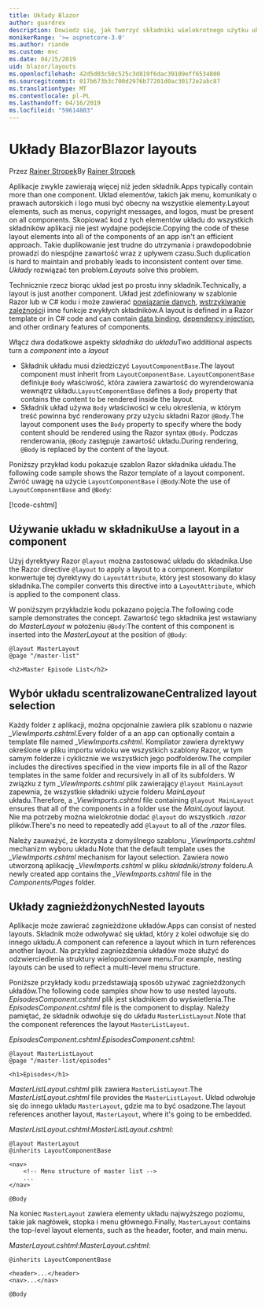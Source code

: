 ```yaml
---
title: Układy Blazor
author: guardrex
description: Dowiedz się, jak tworzyć składniki wielokrotnego użytku układu dla Blazor aplikacji.
monikerRange: '>= aspnetcore-3.0'
ms.author: riande
ms.custom: mvc
ms.date: 04/15/2019
uid: blazor/layouts
ms.openlocfilehash: 42d5d03c50c525c3d819f6dac39109eff6534800
ms.sourcegitcommit: 017b673b3c700d2976b77201d0ac30172e2abc87
ms.translationtype: MT
ms.contentlocale: pl-PL
ms.lasthandoff: 04/16/2019
ms.locfileid: "59614803"
---
```

# <a name="blazor-layouts"></a><span data-ttu-id="ffc3f-103">Układy Blazor</span><span class="sxs-lookup"><span data-stu-id="ffc3f-103">Blazor layouts</span></span>

<span data-ttu-id="ffc3f-104">Przez [Rainer Stropek](https://www.timecockpit.com)</span><span class="sxs-lookup"><span data-stu-id="ffc3f-104">By [Rainer Stropek](https://www.timecockpit.com)</span></span>

<span data-ttu-id="ffc3f-105">Aplikacje zwykle zawierają więcej niż jeden składnik.</span><span class="sxs-lookup"><span data-stu-id="ffc3f-105">Apps typically contain more than one component.</span></span> <span data-ttu-id="ffc3f-106">Układ elementów, takich jak menu, komunikaty o prawach autorskich i logo musi być obecny na wszystkie elementy.</span><span class="sxs-lookup"><span data-stu-id="ffc3f-106">Layout elements, such as menus, copyright messages, and logos, must be present on all components.</span></span> <span data-ttu-id="ffc3f-107">Skopiować kod z tych elementów układu do wszystkich składników aplikacji nie jest wydajne podejście.</span><span class="sxs-lookup"><span data-stu-id="ffc3f-107">Copying the code of these layout elements into all of the components of an app isn't an efficient approach.</span></span> <span data-ttu-id="ffc3f-108">Takie duplikowanie jest trudne do utrzymania i prawdopodobnie prowadzi do niespójne zawartość wraz z upływem czasu.</span><span class="sxs-lookup"><span data-stu-id="ffc3f-108">Such duplication is hard to maintain and probably leads to inconsistent content over time.</span></span> <span data-ttu-id="ffc3f-109">*Układy* rozwiązać ten problem.</span><span class="sxs-lookup"><span data-stu-id="ffc3f-109">*Layouts* solve this problem.</span></span>

<span data-ttu-id="ffc3f-110">Technicznie rzecz biorąc układ jest po prostu inny składnik.</span><span class="sxs-lookup"><span data-stu-id="ffc3f-110">Technically, a layout is just another component.</span></span> <span data-ttu-id="ffc3f-111">Układ jest zdefiniowany w szablonie Razor lub w C# kodu i może zawierać [powiązanie danych](xref:blazor/components#data-binding), [wstrzykiwanie zależności](xref:blazor/dependency-injection)i inne funkcje zwykłych składników.</span><span class="sxs-lookup"><span data-stu-id="ffc3f-111">A layout is defined in a Razor template or in C# code and can contain [data binding](xref:blazor/components#data-binding), [dependency injection](xref:blazor/dependency-injection), and other ordinary features of components.</span></span>

<span data-ttu-id="ffc3f-112">Włącz dwa dodatkowe aspekty *składnika* do *układu*</span><span class="sxs-lookup"><span data-stu-id="ffc3f-112">Two additional aspects turn a *component* into a *layout*</span></span>

* <span data-ttu-id="ffc3f-113">Składnik układu musi dziedziczyć `LayoutComponentBase`.</span><span class="sxs-lookup"><span data-stu-id="ffc3f-113">The layout component must inherit from `LayoutComponentBase`.</span></span> <span data-ttu-id="ffc3f-114">`LayoutComponentBase` definiuje `Body` właściwość, która zawiera zawartość do wyrenderowania wewnątrz układu.</span><span class="sxs-lookup"><span data-stu-id="ffc3f-114">`LayoutComponentBase` defines a `Body` property that contains the content to be rendered inside the layout.</span></span>
* <span data-ttu-id="ffc3f-115">Składnik układ używa `Body` właściwości w celu określenia, w którym treść powinna być renderowany przy użyciu składni Razor `@Body`.</span><span class="sxs-lookup"><span data-stu-id="ffc3f-115">The layout component uses the `Body` property to specify where the body content should be rendered using the Razor syntax `@Body`.</span></span> <span data-ttu-id="ffc3f-116">Podczas renderowania, `@Body` zastępuje zawartość układu.</span><span class="sxs-lookup"><span data-stu-id="ffc3f-116">During rendering, `@Body` is replaced by the content of the layout.</span></span>

<span data-ttu-id="ffc3f-117">Poniższy przykład kodu pokazuje szablon Razor składnika układu.</span><span class="sxs-lookup"><span data-stu-id="ffc3f-117">The following code sample shows the Razor template of a layout component.</span></span> <span data-ttu-id="ffc3f-118">Zwróć uwagę na użycie `LayoutComponentBase` i `@Body`:</span><span class="sxs-lookup"><span data-stu-id="ffc3f-118">Note the use of `LayoutComponentBase` and `@Body`:</span></span>

[!code-cshtml[](layouts/sample_snapshot/3.x/MasterLayout.cshtml)]

## <a name="use-a-layout-in-a-component"></a><span data-ttu-id="ffc3f-119">Używanie układu w składniku</span><span class="sxs-lookup"><span data-stu-id="ffc3f-119">Use a layout in a component</span></span>

<span data-ttu-id="ffc3f-120">Użyj dyrektywy Razor `@layout` można zastosować układu do składnika.</span><span class="sxs-lookup"><span data-stu-id="ffc3f-120">Use the Razor directive `@layout` to apply a layout to a component.</span></span> <span data-ttu-id="ffc3f-121">Kompilator konwertuje tej dyrektywy do `LayoutAttribute`, który jest stosowany do klasy składnika.</span><span class="sxs-lookup"><span data-stu-id="ffc3f-121">The compiler converts this directive into a `LayoutAttribute`, which is applied to the component class.</span></span>

<span data-ttu-id="ffc3f-122">W poniższym przykładzie kodu pokazano pojęcia.</span><span class="sxs-lookup"><span data-stu-id="ffc3f-122">The following code sample demonstrates the concept.</span></span> <span data-ttu-id="ffc3f-123">Zawartość tego składnika jest wstawiany do *MasterLayout* w położeniu `@Body`:</span><span class="sxs-lookup"><span data-stu-id="ffc3f-123">The content of this component is inserted into the *MasterLayout* at the position of `@Body`:</span></span>

```cshtml
@layout MasterLayout
@page "/master-list"

<h2>Master Episode List</h2>
```

## <a name="centralized-layout-selection"></a><span data-ttu-id="ffc3f-124">Wybór układu scentralizowane</span><span class="sxs-lookup"><span data-stu-id="ffc3f-124">Centralized layout selection</span></span>

<span data-ttu-id="ffc3f-125">Każdy folder z aplikacji, można opcjonalnie zawiera plik szablonu o nazwie *_ViewImports.cshtml*.</span><span class="sxs-lookup"><span data-stu-id="ffc3f-125">Every folder of a an app can optionally contain a template file named *_ViewImports.cshtml*.</span></span> <span data-ttu-id="ffc3f-126">Kompilator zawiera dyrektywy określone w pliku importu widoku we wszystkich szablony Razor, w tym samym folderze i cyklicznie we wszystkich jego podfolderów.</span><span class="sxs-lookup"><span data-stu-id="ffc3f-126">The compiler includes the directives specified in the view imports file in all of the Razor templates in the same folder and recursively in all of its subfolders.</span></span> <span data-ttu-id="ffc3f-127">W związku z tym *_ViewImports.cshtml* plik zawierający `@layout MainLayout` zapewnia, że wszystkie składniki użycie folderu *MainLayout* układu.</span><span class="sxs-lookup"><span data-stu-id="ffc3f-127">Therefore, a *_ViewImports.cshtml* file containing `@layout MainLayout` ensures that all of the components in a folder use the *MainLayout* layout.</span></span> <span data-ttu-id="ffc3f-128">Nie ma potrzeby można wielokrotnie dodać `@layout` do wszystkich *.razor* plików.</span><span class="sxs-lookup"><span data-stu-id="ffc3f-128">There's no need to repeatedly add `@layout` to all of the *.razor* files.</span></span>

<span data-ttu-id="ffc3f-129">Należy zauważyć, że korzysta z domyślnego szablonu *_ViewImports.cshtml* mechanizm wyboru układu.</span><span class="sxs-lookup"><span data-stu-id="ffc3f-129">Note that the default template uses the *_ViewImports.cshtml* mechanism for layout selection.</span></span> <span data-ttu-id="ffc3f-130">Zawiera nowo utworzoną aplikację *_ViewImports.cshtml* w pliku *składniki/strony* folderu.</span><span class="sxs-lookup"><span data-stu-id="ffc3f-130">A newly created app contains the *_ViewImports.cshtml* file in the *Components/Pages* folder.</span></span>

## <a name="nested-layouts"></a><span data-ttu-id="ffc3f-131">Układy zagnieżdżonych</span><span class="sxs-lookup"><span data-stu-id="ffc3f-131">Nested layouts</span></span>

<span data-ttu-id="ffc3f-132">Aplikacje może zawierać zagnieżdżone układów.</span><span class="sxs-lookup"><span data-stu-id="ffc3f-132">Apps can consist of nested layouts.</span></span> <span data-ttu-id="ffc3f-133">Składnik może odwoływać się układ, który z kolei odwołuje się do innego układu.</span><span class="sxs-lookup"><span data-stu-id="ffc3f-133">A component can reference a layout which in turn references another layout.</span></span> <span data-ttu-id="ffc3f-134">Na przykład zagnieżdżenia układów może służyć do odzwierciedlenia struktury wielopoziomowe menu.</span><span class="sxs-lookup"><span data-stu-id="ffc3f-134">For example, nesting layouts can be used to reflect a multi-level menu structure.</span></span>

<span data-ttu-id="ffc3f-135">Poniższe przykłady kodu przedstawiają sposób używać zagnieżdżonych układów.</span><span class="sxs-lookup"><span data-stu-id="ffc3f-135">The following code samples show how to use nested layouts.</span></span> <span data-ttu-id="ffc3f-136">*EpisodesComponent.cshtml* plik jest składnikiem do wyświetlenia.</span><span class="sxs-lookup"><span data-stu-id="ffc3f-136">The *EpisodesComponent.cshtml* file is the component to display.</span></span> <span data-ttu-id="ffc3f-137">Należy pamiętać, że składnik odwołuje się do układu `MasterListLayout`.</span><span class="sxs-lookup"><span data-stu-id="ffc3f-137">Note that the component references the layout `MasterListLayout`.</span></span>

<span data-ttu-id="ffc3f-138">*EpisodesComponent.cshtml*:</span><span class="sxs-lookup"><span data-stu-id="ffc3f-138">*EpisodesComponent.cshtml*:</span></span>

```cshtml
@layout MasterListLayout
@page "/master-list/episodes"

<h1>Episodes</h1>
```

<span data-ttu-id="ffc3f-139">*MasterListLayout.cshtml* plik zawiera `MasterListLayout`.</span><span class="sxs-lookup"><span data-stu-id="ffc3f-139">The *MasterListLayout.cshtml* file provides the `MasterListLayout`.</span></span> <span data-ttu-id="ffc3f-140">Układ odwołuje się do innego układu `MasterLayout`, gdzie ma to być osadzone.</span><span class="sxs-lookup"><span data-stu-id="ffc3f-140">The layout references another layout, `MasterLayout`, where it's going to be embedded.</span></span>

<span data-ttu-id="ffc3f-141">*MasterListLayout.cshtml*:</span><span class="sxs-lookup"><span data-stu-id="ffc3f-141">*MasterListLayout.cshtml*:</span></span>

```cshtml
@layout MasterLayout
@inherits LayoutComponentBase

<nav>
    <!-- Menu structure of master list -->
    ...
</nav>

@Body
```

<span data-ttu-id="ffc3f-142">Na koniec `MasterLayout` zawiera elementy układu najwyższego poziomu, takie jak nagłówek, stopka i menu głównego.</span><span class="sxs-lookup"><span data-stu-id="ffc3f-142">Finally, `MasterLayout` contains the top-level layout elements, such as the header, footer, and main menu.</span></span>

<span data-ttu-id="ffc3f-143">*MasterLayout.cshtml*:</span><span class="sxs-lookup"><span data-stu-id="ffc3f-143">*MasterLayout.cshtml*:</span></span>

```cshtml
@inherits LayoutComponentBase

<header>...</header>
<nav>...</nav>

@Body
```
